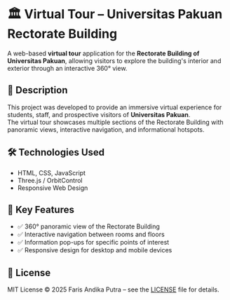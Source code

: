 # 🏛️ Virtual Tour – Universitas Pakuan Rectorate Building

A web-based **virtual tour** application for the **Rectorate Building of Universitas Pakuan**, allowing visitors to explore the building's interior and exterior through an interactive 360° view.

## 📖 Description
This project was developed to provide an immersive virtual experience for students, staff, and prospective visitors of **Universitas Pakuan**.  
The virtual tour showcases multiple sections of the Rectorate Building with panoramic views, interactive navigation, and informational hotspots.

## 🛠️ Technologies Used
- HTML, CSS, JavaScript
- Three.js / OrbitControl 
- Responsive Web Design

## 🚀 Key Features
- ✅ 360° panoramic view of the Rectorate Building
- ✅ Interactive navigation between rooms and floors
- ✅ Information pop-ups for specific points of interest
- ✅ Responsive design for desktop and mobile devices

## 📄 License
MIT License © 2025 Faris Andika Putra – see the [LICENSE](LICENSE) file for details.

